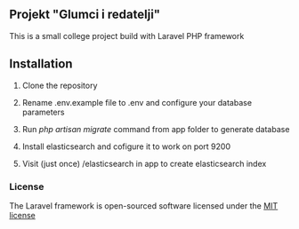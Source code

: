 ## Projekt "Glumci i redatelji"

This is a small college project build with Laravel PHP framework


## Installation

1. Clone the repository

2. Rename .env.example file to .env and configure your database parameters

3. Run *php artisan migrate* command from app folder to generate database

4. Install elasticsearch and cofigure it to work on port 9200

5. Visit (just once) /elasticsearch in app to create elasticsearch index


### License

The Laravel framework is open-sourced software licensed under the [MIT license](http://opensource.org/licenses/MIT)

